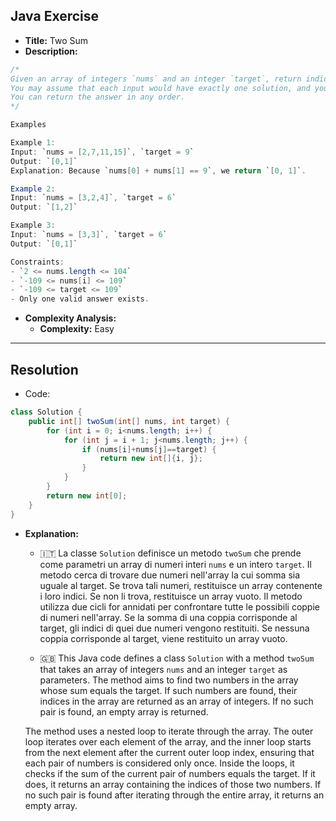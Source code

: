 ## Java Exercise
- **Title:** Two Sum
- **Description:**
```java
/*
Given an array of integers `nums` and an integer `target`, return indices of the two numbers such that they add up to `target`.
You may assume that each input would have exactly one solution, and you may not use the same element twice.
You can return the answer in any order.
*/

Examples

Example 1:
Input: `nums = [2,7,11,15]`, `target = 9`
Output: `[0,1]`
Explanation: Because `nums[0] + nums[1] == 9`, we return `[0, 1]`.

Example 2:
Input: `nums = [3,2,4]`, `target = 6`
Output: `[1,2]`

Example 3:
Input: `nums = [3,3]`, `target = 6`
Output: `[0,1]`

Constraints:
- `2 <= nums.length <= 104`
- `-109 <= nums[i] <= 109`
- `-109 <= target <= 109`
- Only one valid answer exists.
```





- **Complexity Analysis:**
  - **Complexity:** Easy
---
## Resolution
- Code:
```java
class Solution {
    public int[] twoSum(int[] nums, int target) {
        for (int i = 0; i<nums.length; i++) {
            for (int j = i + 1; j<nums.length; j++) {
                if (nums[i]+nums[j]==target) {
                    return new int[]{i, j};
                }
            }
        }
        return new int[0];
    }
}
```

- **Explanation:**
	- 🇮🇹
	La classe `Solution` definisce un metodo `twoSum` che prende come parametri un array di numeri interi `nums` e un intero `target`. Il metodo cerca di trovare due numeri nell'array la cui somma sia uguale al target. Se trova tali numeri, restituisce un array contenente i loro indici. Se non li trova, restituisce un array vuoto. Il metodo utilizza due cicli for annidati per confrontare tutte le possibili coppie di numeri nell'array. Se la somma di una coppia corrisponde al target, gli indici di quei due numeri vengono restituiti. Se nessuna coppia corrisponde al target, viene restituito un array vuoto.

	- 🇬🇧
	This Java code defines a class `Solution` with a method `twoSum` that takes an array of integers `nums` and an integer `target` as parameters. The method aims to find two numbers in the array whose sum equals the target. If such numbers are found, their indices in the array are returned as an array of integers. If no such pair is found, an empty array is returned.
	
	The method uses a nested loop to iterate through the array. The outer loop iterates over each element of the array, and the inner loop starts from the next element after the current outer loop index, ensuring that each pair of numbers is considered only once. Inside the loops, it checks if the sum of the current pair of numbers equals the target. If it does, it returns an array containing the indices of those two numbers. If no such pair is found after iterating through the entire array, it returns an empty array.
